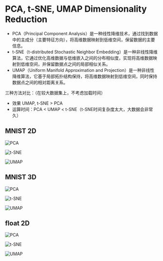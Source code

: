 # PCA, t-SNE, UMAP Dimensionality Reduction

- PCA（Principal Component Analysis）是一种线性降维技术，通过找到数据中的主成分（主要特征方向），将高维数据映射到低维空间，保留数据的主要信息。
- t-SNE（t-distributed Stochastic Neighbor Embedding）是一种非线性降维算法，它通过优化高维数据与低维嵌入之间的分布相似度，实现将高维数据映射到低维空间，并保留数据点之间的局部相似关系。
- UMAP（Uniform Manifold Approximation and Projection）是一种非线性降维算法，它基于局部拓扑结构保持，将高维数据映射到低维空间，同时保持数据点之间的相对距离关系。

三种方法对比：（在较大数据集上，不考虑加载时间）

- 效果 UMAP, t-SNE > PCA
- 运算时间：PCA < UMAP < t-SNE（t-SNE时间复杂度太大，大数据会非常久）

## MNIST 2D

![PCA](mnist_2d/PCA.png "PCA")

![t-SNE](mnist_2d/t-SNE.png "t-SNE")

![UMAP](mnist_2d/UMAP.png "UMAP")

## MNIST 3D

![PCA](mnist_3d/PCA.PNG "PCA")

![t-SNE](mnist_3d/t-SNE.PNG "t-SNE")

![UMAP](mnist_3d/UMAP.PNG "UMAP")

## float 2D

![PCA](float_2d/PCA.png "PCA")

![t-SNE](float_2d/t-SNE.png "t-SNE")

![UMAP](float_2d/UMAP.png "UMAP")
